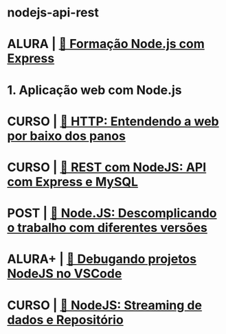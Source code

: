 # nodejs-api-rest

# ALURA | [🔗 Formação Node.js com Express](https://cursos.alura.com.br/formacao-node-js-12)

# 1. Aplicação web com Node.js

# CURSO  | [🔗 HTTP: Entendendo a web por baixo dos panos](https://cursos.alura.com.br/course/http-fundamentos)
# CURSO  | [🔗 REST com NodeJS: API com Express e MySQL](https://cursos.alura.com.br/course/node-rest-api)
# POST   | [🔗 Node.JS: Descomplicando o trabalho com diferentes versões](https://www.alura.com.br/artigos/descomplicando-o-trabalho-com-node)
# ALURA+ | [🔗 Debugando projetos NodeJS no VSCode](https://cursos.alura.com.br/extra/alura-mais/debugando-projetos-nodejs-no-vscode-c23)
# CURSO  | [🔗 NodeJS: Streaming de dados e Repositório](https://cursos.alura.com.br/course/node-rest-api)
